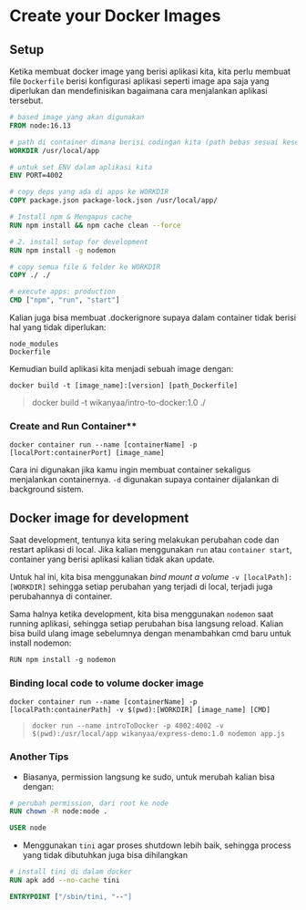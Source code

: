# Create your Docker Images

## Setup

Ketika membuat docker image yang berisi aplikasi kita, kita perlu membuat file `Dockerfile` berisi konfigurasi aplikasi seperti image apa saja yang diperlukan dan mendefinisikan bagaimana cara menjalankan aplikasi tersebut.

```Dockerfile
# based image yang akan digunakan
FROM node:16.13

# path di container dimana berisi codingan kita (path bebas sesuai kesepakatan bersama)
WORKDIR /usr/local/app

# untuk set ENV dalam aplikasi kita
ENV PORT=4002

# copy deps yang ada di apps ke WORKDIR
COPY package.json package-lock.json /usr/local/app/

# Install npm & Mengapus cache
RUN npm install && npm cache clean --force

# 2. install setup for development
RUN npm install -g nodemon

# copy semua file & folder ke WORKDIR
COPY ./ ./

# execute apps: production
CMD ["npm", "run", "start"]

```

Kalian juga bisa membuat .dockerignore supaya dalam container tidak berisi hal yang tidak diperlukan:

```.dockerignore
node_modules
Dockerfile
```

Kemudian build aplikasi kita menjadi sebuah image dengan:

`docker build -t [image_name]:[version] [path_Dockerfile]`
> docker build -t wikanyaa/intro-to-docker:1.0 ./

### Create and Run Container**

`docker container run --name [containerName] -p [localPort:containerPort] [image_name]`

Cara ini digunakan jika kamu ingin membuat container sekaligus menjalankan containernya.
`-d` digunakan supaya container dijalankan di background sistem.

## Docker image for development

Saat development, tentunya kita sering melakukan perubahan code dan restart aplikasi di local. Jika kalian menggunakan `run` atau `container start`, container yang berisi aplikasi kalian tidak akan update.

Untuk hal ini, kita bisa menggunakan *bind mount a volume* `-v [localPath]:[WORKDIR]` sehingga setiap perubahan yang terjadi di local, terjadi juga perubahannya di container.

Sama halnya ketika development, kita bisa menggunakan `nodemon` saat running aplikasi, sehingga setiap perubahan bisa langsung reload. Kalian bisa build ulang image sebelumnya dengan menambahkan cmd baru untuk install nodemon:

```md
RUN npm install -g nodemon
```

### Binding local code to volume docker image

`docker container run --name [containerName] -p [localPath:containerPath] -v $(pwd):[WORKDIR] [image_name] [CMD]`
> `docker run --name introToDocker -p 4002:4002 -v $(pwd):/usr/local/app wikanyaa/express-demo:1.0 nodemon app.js`

### Another Tips

- Biasanya, permission langsung ke sudo, untuk merubah kalian bisa dengan:

```Dockerfile
# perubah permission, dari root ke node
RUN chown -R node:node .

USER node
```

- Menggunakan `tini` agar proses shutdown lebih baik, sehingga process yang tidak dibutuhkan juga bisa dihilangkan

```Dockerfile
# install tini di dalam docker
RUN apk add --no-cache tini

ENTRYPOINT ["/sbin/tini, "--"]
```
